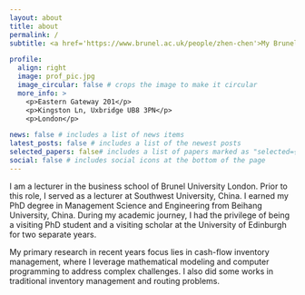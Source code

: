 ```yaml
---
layout: about
title: about
permalink: /
subtitle: <a href='https://www.brunel.ac.uk/people/zhen-chen'>My Brunel University webpage</a>

profile:
  align: right
  image: prof_pic.jpg
  image_circular: false # crops the image to make it circular
  more_info: >
    <p>Eastern Gateway 201</p>
    <p>Kingston Ln, Uxbridge UB8 3PN</p>
    <p>London</p>

news: false # includes a list of news items
latest_posts: false # includes a list of the newest posts
selected_papers: false# includes a list of papers marked as "selected={true}"
social: false # includes social icons at the bottom of the page
---
```


I am a lecturer in the business school of Brunel University London. Prior to this role, I served as a lecturer at Southwest University, China. I earned my PhD degree in Management Science and Engineering from Beihang University, China. During my academic journey, I had the privilege of being a visiting PhD student and a visiting scholar at the University of Edinburgh for two separate years. 

My primary research in recent years focus lies in cash-flow inventory management, where I leverage mathematical modeling and computer programming to address complex challenges. I also did some works in traditional inventory management and routing problems.

<!--
#Write your biography here. Tell the world about yourself. Link to your favorite [subreddit](http://reddit.com). You can put a picture in, too. The code is already in, just name your picture `prof_pic.jpg` and put it in the `img/` folder.

Put your address / P.O. box / other info right below your picture. You can also disable any of these elements by editing `profile` property of the YAML header of your `_pages/about.md`. Edit `_bibliography/papers.bib` and Jekyll will render your [publications page](/al-folio/publications/) automatically.

Link to your social media connections, too. This theme is set up to use [Font Awesome icons](https://fontawesome.com/) and [Academicons](https://jpswalsh.github.io/academicons/), like the ones below. Add your Facebook, Twitter, LinkedIn, Google Scholar, or just disable all of them.
-->